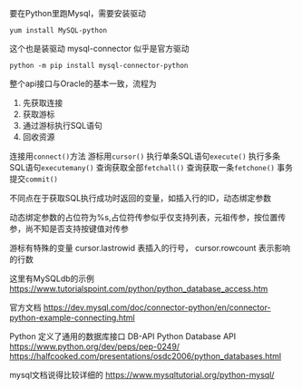 要在Python里跑Mysql，需要安装驱动

```
yum install MySQL-python
```

这个也是装驱动 mysql-connector 似乎是官方驱动
```
python -m pip install mysql-connector-python
````

整个api接口与Oracle的基本一致，流程为
1. 先获取连接
2. 获取游标
3. 通过游标执行SQL语句
4. 回收资源

连接用`connect()`方法
游标用`cursor()`
执行单条SQL语句`execute()`
执行多条SQL语句`executemany()`
查询获取全部`fetchall()`
查询获取一条`fetchone()`
事务提交`commit()`

不同点在于获取SQL执行成功时返回的变量，如插入行的ID，动态绑定参数

动态绑定参数的占位符为%s,占位符传参似乎仅支持列表，元祖传参，按位置传参，尚不知是否支持按键值对传参

游标有特殊的变量 cursor.lastrowid 表插入的行号， cursor.rowcount 表示影响的行数

这里有MySQLdb的示例
https://www.tutorialspoint.com/python/python_database_access.htm

官方文档
https://dev.mysql.com/doc/connector-python/en/connector-python-example-connecting.html

Python 定义了通用的数据库接口 DB-API Python Database API
https://www.python.org/dev/peps/pep-0249/
https://halfcooked.com/presentations/osdc2006/python_databases.html

mysql文档说得比较详细的
https://www.mysqltutorial.org/python-mysql/
